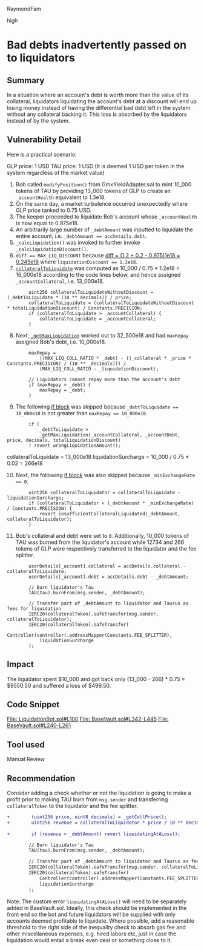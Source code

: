 RaymondFam

high

# Bad debts inadvertently passed on to liquidators

## Summary
In a situation where an account's debt is worth more than the value of its collateral, liquidators liquidating the account's debt at a discount will end up losing money instead of having the differential bad debt left in the system without any collateral backing it. This loss is absorbed by the liquidators instead of by the system.

## Vulnerability Detail
Here is a practical scenario:

GLP price: 1 USD
TAU price: 1 USD (It is deemed 1 USD per token in the system regardless of the market value)

1. Bob called `modifyPosition()` from GmxYieldAdapter.sol to mint 10_000 tokens of TAU by providing 13_000 tokens of GLP to create an `_accountHealth` equivalent to 1.3e18.
2. On the same day, a market turbulence occurred unexpectedly where GLP price tanked to 0.75 USD.
3. The keeper proceeded to liquidate Bob's account whose `_accountHealth` is now equal to 0.975e18.
4. An arbitrarily large number of `_debtAmount` was inputted to liquidate the entire account, i.e. `_debtAmount == accDetails.debt`.
5. `_calcLiquidation()` was invoked to further invoke `_calcLiquidationDiscount()`.
6.  `diff == MAX_LIQ_DISCOUNT` because [diff = (1.2 + 0.2 - 0.975)1e18 = 0.245e18](https://github.com/sherlock-audit/2023-03-taurus/blob/main/taurus-contracts/contracts/Vault/BaseVault.sol#L439-L444) where `liquidationDiscount == 1.2e18`.
7. [`collateralToLiquidate`](https://github.com/sherlock-audit/2023-03-taurus/blob/main/taurus-contracts/contracts/Vault/BaseVault.sol#L407) was computed as 10_000 / 0.75 * 1.2e18 = 16_000e18 according to the code lines below, and hence assigned `_accountCollateral`, i.e. 13_000e18.

```solidity
        uint256 collateralToLiquidateWithoutDiscount = (_debtToLiquidate * (10 ** decimals)) / price;
        collateralToLiquidate = (collateralToLiquidateWithoutDiscount * totalLiquidationDiscount) / Constants.PRECISION;
        if (collateralToLiquidate > _accountCollateral) {
            collateralToLiquidate = _accountCollateral;
        }
```
8. Next, [`_getMaxLiquidation`](https://github.com/sherlock-audit/2023-03-taurus/blob/main/taurus-contracts/contracts/Vault/BaseVault.sol#L251-L253) worked out to 32_500e18 and had `maxRepay` assigned Bob's debt, i.e. 10_000e18.

```solidity
        maxRepay =
            ((MAX_LIQ_COLL_RATIO * _debt) - ((_collateral * _price * Constants.PRECISION) / (10 ** _decimals))) /
            (MAX_LIQ_COLL_RATIO - _liquidationDiscount);

        // Liquidators cannot repay more than the account's debt
        if (maxRepay > _debt) {
            maxRepay = _debt;
        }
```
9. The following [if block](https://github.com/sherlock-audit/2023-03-taurus/blob/main/taurus-contracts/contracts/Vault/BaseVault.sol#L413-L416) was skipped because `_debtToLiquidate == 10_000e18` is not greater than `maxRepay == 10_000e18`.

```solidity
        if (
            _debtToLiquidate >
            _getMaxLiquidation(_accountCollateral, _accountDebt, price, decimals, totalLiquidationDiscount)
        ) revert wrongLiquidationAmount();
```
collateralToLiquidate = 13_000e18
liquidationSurcharge = 10_000 / 0.75 * 0.02 = 266e18

10. Next, the following [if block](https://github.com/sherlock-audit/2023-03-taurus/blob/main/taurus-contracts/contracts/Vault/BaseVault.sol#L366-L369) was also skipped because `_minExchangeRate == 0`.

```solidity
        uint256 collateralToLiquidator = collateralToLiquidate - liquidationSurcharge;
        if (collateralToLiquidator < (_debtAmount * _minExchangeRate) / Constants.PRECISION) {
            revert insufficientCollateralLiquidated(_debtAmount, collateralToLiquidator);
        }
```
11. Bob's collateral and debt were set to `0`. Additionally, 10_000 tokens of TAU was burned from the liquidator's account while 12734 and 266 tokens of GLP were respectively transferred to the liquidator and the fee splitter.

```solidity
        userDetails[_account].collateral = accDetails.collateral - collateralToLiquidate;
        userDetails[_account].debt = accDetails.debt - _debtAmount;

        // Burn liquidator's Tau
        TAU(tau).burnFrom(msg.sender, _debtAmount);

        // Transfer part of _debtAmount to liquidator and Taurus as fees for liquidation
        IERC20(collateralToken).safeTransfer(msg.sender, collateralToLiquidator);
        IERC20(collateralToken).safeTransfer(
            Controller(controller).addressMapper(Constants.FEE_SPLITTER),
            liquidationSurcharge
        );
```
## Impact
The liquidator spent $10_000 and got back only (13_000 - 266) * 0.75 = $9550.50 and suffered a loss of $499.50. 

## Code Snippet
[File: LiquidationBot.sol#L100](https://github.com/sherlock-audit/2023-03-taurus/blob/main/taurus-contracts/contracts/LiquidationBot/LiquidationBot.sol#L100)
[File: BaseVault.sol#L342-L445](https://github.com/sherlock-audit/2023-03-taurus/blob/main/taurus-contracts/contracts/Vault/BaseVault.sol#L342-L445)
[File: BaseVault.sol#L240-L261](https://github.com/sherlock-audit/2023-03-taurus/blob/main/taurus-contracts/contracts/Vault/BaseVault.sol#L240-L261)

## Tool used

Manual Review

## Recommendation
Consider adding a check whether or not the liquidation is going to make a profit prior to making TAU burn from `msg.sender` and transferring `collateralToken` to the liquidator and the fee splitter.

```diff
+        (uint256 price, uint8 decimals) = _getCollPrice();
+        uint256 revenue = collateralToLiquidator * price / 10 ** decimals;
       
+        if (revenue < _debtAmount) revert liquidatingAtALoss();

        // Burn liquidator's Tau
        TAU(tau).burnFrom(msg.sender, _debtAmount);

        // Transfer part of _debtAmount to liquidator and Taurus as fees for liquidation
        IERC20(collateralToken).safeTransfer(msg.sender, collateralToLiquidator);
        IERC20(collateralToken).safeTransfer(
            Controller(controller).addressMapper(Constants.FEE_SPLITTER),
            liquidationSurcharge
        );
```
Note: The custom error `liquidatingAtALoss()` will need to be separately added in BaseVault.sol. Ideally, this check should be implemented in the front end so the bot and future liquidators will be supplied with only accounts deemed profitable to liquidate. Where possible, add a reasonable threshold to the right side of the inequality check to absorb gas fee and other miscellaneous expenses, e.g. hired labors etc, just in case the liquidation would entail a break even deal or something close to it.   